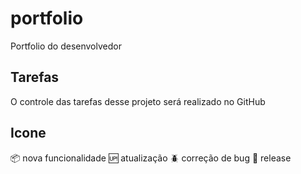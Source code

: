 # portfolio
Portfolio do desenvolvedor

## Tarefas

O controle das tarefas desse projeto será realizado no GitHub

## Icone

:package: nova funcionalidade
:up: atualização
:beetle: correção de bug
:checkered_flag: release